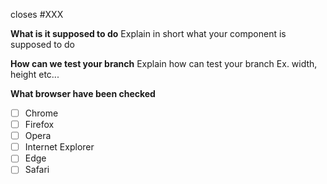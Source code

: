 closes #XXX

**What is it supposed to do**
Explain in short what your component is supposed to do

**How can we test your branch**
Explain how can test your branch Ex. width, height etc...


**What browser have been checked**
- [ ] Chrome
- [ ] Firefox
- [ ] Opera
- [ ] Internet Explorer
- [ ] Edge
- [ ] Safari
